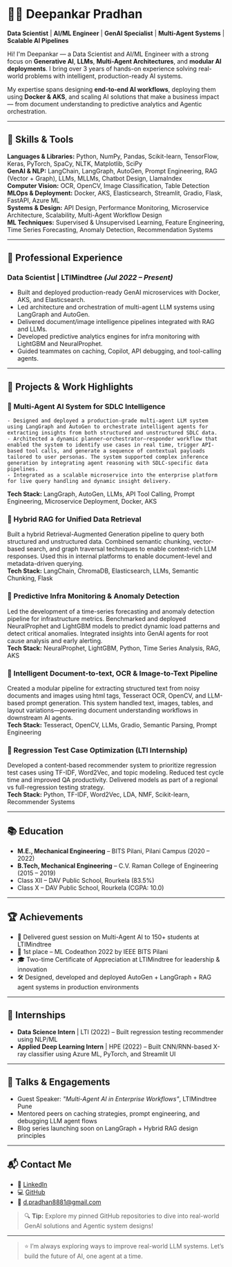 
# 👨‍💻 Deepankar Pradhan

**Data Scientist** | **AI/ML Engineer** | **GenAI Specialist** | **Multi-Agent Systems** | **Scalable AI Pipelines**

Hi! I'm Deepankar — a Data Scientist and AI/ML Engineer with a strong focus on **Generative AI**, **LLMs**, **Multi-Agent Architectures**, and **modular AI deployments**. I bring over 3 years of hands-on experience solving real-world problems with intelligent, production-ready AI systems.

My expertise spans designing **end-to-end AI workflows**, deploying them using **Docker & AKS**, and scaling AI solutions that make a business impact — from document understanding to predictive analytics and Agentic orchestration.

---

## 🔧 Skills & Tools

**Languages & Libraries:** Python, NumPy, Pandas, Scikit-learn, TensorFlow, Keras, PyTorch, SpaCy, NLTK, Matplotlib, SciPy  
**GenAI & NLP:** LangChain, LangGraph, AutoGen, Prompt Engineering, RAG (Vector + Graph), LLMs, MLLMs, Chatbot Design, LlamaIndex  
**Computer Vision:** OCR, OpenCV, Image Classification, Table Detection  
**MLOps & Deployment:** Docker, AKS, Elasticsearch, Streamlit, Gradio, Flask, FastAPI, Azure ML  
**Systems & Design:** API Design, Performance Monitoring, Microservice Architecture, Scalability, Multi-Agent Workflow Design  
**ML Techniques:** Supervised & Unsupervised Learning, Feature Engineering, Time Series Forecasting, Anomaly Detection, Recommendation Systems

---

## 💼 Professional Experience

### **Data Scientist | LTIMindtree** *(Jul 2022 – Present)*  
- Built and deployed production-ready GenAI microservices with Docker, AKS, and Elasticsearch.  
- Led architecture and orchestration of multi-agent LLM systems using LangGraph and AutoGen.  
- Delivered document/image intelligence pipelines integrated with RAG and LLMs.  
- Developed predictive analytics engines for infra monitoring with LightGBM and NeuralProphet.  
- Guided teammates on caching, Copilot, API debugging, and tool-calling agents.

---

## 🧠 Projects & Work Highlights

### 🔹 Multi-Agent AI System for SDLC Intelligence  
    - Designed and deployed a production-grade multi-agent LLM system using LangGraph and AutoGen to orchestrate intelligent agents for extracting insights from both structured and unstructured SDLC data.  
    - Architected a dynamic planner–orchestrator–responder workflow that enabled the system to identify use cases in real time, trigger API-based tool calls, and generate a sequence of contextual payloads tailored to user personas. The system supported complex inference generation by integrating agent reasoning with SDLC-specific data pipelines.  
    - Integrated as a scalable microservice into the enterprise platform for live query handling and dynamic insight delivery.  
**Tech Stack:** LangGraph, AutoGen, LLMs, API Tool Calling, Prompt Engineering, Microservice Deployment, Docker, AKS

### 🔹 Hybrid RAG for Unified Data Retrieval  
Built a hybrid Retrieval-Augmented Generation pipeline to query both structured and unstructured data. Combined semantic chunking, vector-based search, and graph traversal techniques to enable context-rich LLM responses. Used this in internal platforms to enable document-level and metadata-driven querying.  
**Tech Stack:** LangChain, ChromaDB, Elasticsearch, LLMs, Semantic Chunking, Flask

### 🔹 Predictive Infra Monitoring & Anomaly Detection  
Led the development of a time-series forecasting and anomaly detection pipeline for infrastructure metrics. Benchmarked and deployed NeuralProphet and LightGBM models to predict dynamic load patterns and detect critical anomalies. Integrated insights into GenAI agents for root cause analysis and early alerting.  
**Tech Stack:** NeuralProphet, LightGBM, Python, Time Series Analysis, RAG, AKS

### 🔹 Intelligent Document-to-text, OCR & Image-to-Text Pipeline  
Created a modular pipeline for extracting structured text from noisy documents and images using html tags, Tesseract OCR, OpenCV, and LLM-based prompt generation. This system handled text, images, tables, and layout variations—powering document understanding workflows in downstream AI agents.  
**Tech Stack:** Tesseract, OpenCV, LLMs, Gradio, Semantic Parsing, Prompt Engineering

### 🔹 Regression Test Case Optimization (LTI Internship)  
Developed a content-based recommender system to prioritize regression test cases using TF-IDF, Word2Vec, and topic modeling. Reduced test cycle time and improved QA productivity. Delivered models as part of a regional vs full-regression testing strategy.  
**Tech Stack:** Python, TF-IDF, Word2Vec, LDA, NMF, Scikit-learn, Recommender Systems

---

## 📚 Education

- **M.E., Mechanical Engineering** – BITS Pilani, Pilani Campus (2020 – 2022)  
- **B.Tech, Mechanical Engineering** – C.V. Raman College of Engineering (2015 – 2019)  
- Class XII – DAV Public School, Rourkela (83.5%)  
- Class X – DAV Public School, Rourkela (CGPA: 10.0)

---

## 🏆 Achievements

- 🧠 Delivered guest session on Multi-Agent AI to 150+ students at LTIMindtree  
- 🏅 1st place – ML Codeathon 2022 by IEEE BITS Pilani  
- 🎓 Two-time Certificate of Appreciation at LTIMindtree for leadership & innovation  
- 🛠️ Designed, developed and deployed AutoGen + LangGraph + RAG agent systems in production environments

---

## 📢 Internships

- **Data Science Intern** | LTI (2022) – Built regression testing recommender using NLP/ML  
- **Applied Deep Learning Intern** | HPE (2022) – Built CNN/RNN-based X-ray classifier using Azure ML, PyTorch, and Streamlit UI

---

## 📣 Talks & Engagements

- Guest Speaker: *"Multi-Agent AI in Enterprise Workflows"*, LTIMindtree Pune  
- Mentored peers on caching strategies, prompt engineering, and debugging LLM agent flows  
- Blog series launching soon on LangGraph + Hybrid RAG design principles
  
---

## 📬 Contact Me

- 🔗 [LinkedIn](https://www.linkedin.com/in/deepankarpradhan01)  
- 💻 [GitHub](https://github.com/Deepankar010497)  
- 📧 d.pradhan8881@gmail.com

> 🔍 **Tip:** Explore my pinned GitHub repositories to dive into real-world GenAI solutions and Agentic system designs!

---

> ⭐ I’m always exploring ways to improve real-world LLM systems. Let’s build the future of AI, one agent at a time.
